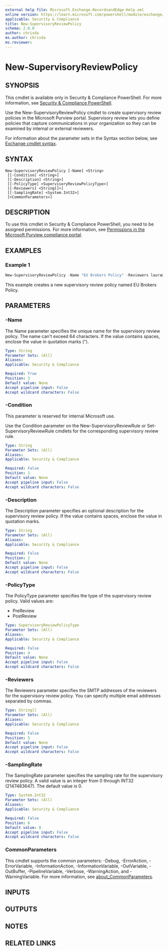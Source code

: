 ```yaml
---
external help file: Microsoft.Exchange.RecordsandEdge-Help.xml
online version: https://learn.microsoft.com/powershell/module/exchange/new-supervisoryreviewpolicy
applicable: Security & Compliance
title: New-SupervisoryReviewPolicy
schema: 2.0.0
author: chrisda
ms.author: chrisda
ms.reviewer:
---
```


# New-SupervisoryReviewPolicy

## SYNOPSIS
This cmdlet is available only in Security & Compliance PowerShell. For more information, see [Security & Compliance PowerShell](https://learn.microsoft.com/powershell/exchange/scc-powershell).

Use the New-SupervisoryReviewPolicy cmdlet to create supervisory review policies in the Microsoft Purview portal. Supervisory review lets you define policies that capture communications in your organization so they can be examined by internal or external reviewers.

For information about the parameter sets in the Syntax section below, see [Exchange cmdlet syntax](https://learn.microsoft.com/powershell/exchange/exchange-cmdlet-syntax).

## SYNTAX

```
New-SupervisoryReviewPolicy [-Name] <String>
 [[-Condition] <String>]
 [[-Description] <String>]
 [[-PolicyType] <SupervisoryReviewPolicyType>]
 [[-Reviewers] <String[]>]
 [[-SamplingRate] <System.Int32>]
 [<CommonParameters>]
```

## DESCRIPTION
To use this cmdlet in Security & Compliance PowerShell, you need to be assigned permissions. For more information, see [Permissions in the Microsoft Purview compliance portal](https://learn.microsoft.com/purview/microsoft-365-compliance-center-permissions).

## EXAMPLES

### Example 1
```powershell
New-SupervisoryReviewPolicy -Name "EU Brokers Policy" -Reviewers laura@contoso.com,julia@contoso.com -Description "Created by the compliance team"
```

This example creates a new supervisory review policy named EU Brokers Policy.

## PARAMETERS

### -Name
The Name parameter specifies the unique name for the supervisory review policy. The name can't exceed 64 characters. If the value contains spaces, enclose the value in quotation marks (").

```yaml
Type: String
Parameter Sets: (All)
Aliases:
Applicable: Security & Compliance

Required: True
Position: 3
Default value: None
Accept pipeline input: False
Accept wildcard characters: False
```

### -Condition
This parameter is reserved for internal Microsoft use.

Use the Condition parameter on the New-SupervisoryReviewRule or Set-SupervisoryReviewRule cmdlets for the corresponding supervisory review rule.

```yaml
Type: String
Parameter Sets: (All)
Aliases:
Applicable: Security & Compliance

Required: False
Position: 1
Default value: None
Accept pipeline input: False
Accept wildcard characters: False
```

### -Description
The Description parameter specifies an optional description for the supervisory review policy. If the value contains spaces, enclose the value in quotation marks.

```yaml
Type: String
Parameter Sets: (All)
Aliases:
Applicable: Security & Compliance

Required: False
Position: 2
Default value: None
Accept pipeline input: False
Accept wildcard characters: False
```

### -PolicyType
The PolicyType parameter specifies the type of the supervisory review policy. Valid values are:

- PreReview
- PostReview

```yaml
Type: SupervisoryReviewPolicyType
Parameter Sets: (All)
Aliases:
Applicable: Security & Compliance

Required: False
Position: 4
Default value: None
Accept pipeline input: False
Accept wildcard characters: False
```

### -Reviewers
The Reviewers parameter specifies the SMTP addresses of the reviewers for the supervisory review policy. You can specify multiple email addresses separated by commas.

```yaml
Type: String[]
Parameter Sets: (All)
Aliases:
Applicable: Security & Compliance

Required: False
Position: 5
Default value: None
Accept pipeline input: False
Accept wildcard characters: False
```

### -SamplingRate
The SamplingRate parameter specifies the sampling rate for the supervisory review policy. A valid value is an integer from 0 through INT32 (2147483647). The default value is 0.

```yaml
Type: System.Int32
Parameter Sets: (All)
Aliases:
Applicable: Security & Compliance

Required: False
Position: 6
Default value: 0
Accept pipeline input: False
Accept wildcard characters: False
```

### CommonParameters
This cmdlet supports the common parameters: -Debug, -ErrorAction, -ErrorVariable, -InformationAction, -InformationVariable, -OutVariable, -OutBuffer, -PipelineVariable, -Verbose, -WarningAction, and -WarningVariable. For more information, see [about_CommonParameters](https://go.microsoft.com/fwlink/p/?LinkID=113216).

## INPUTS

## OUTPUTS

## NOTES

## RELATED LINKS
